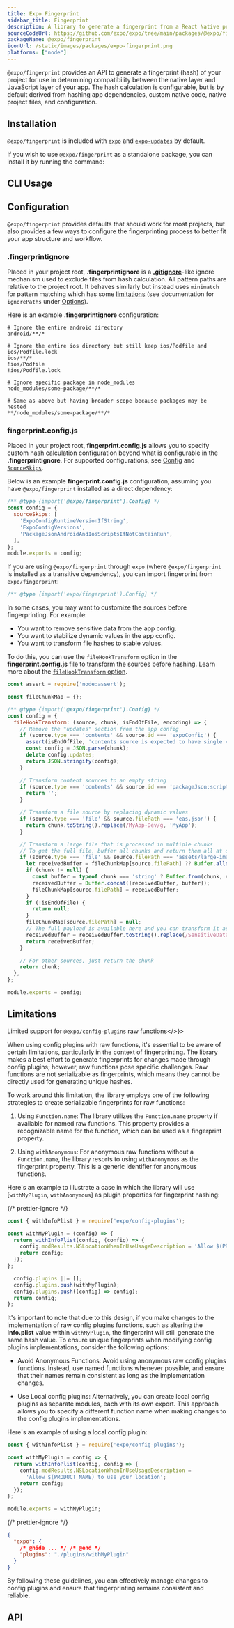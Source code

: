 ```yaml
---
title: Expo Fingerprint
sidebar_title: Fingerprint
description: A library to generate a fingerprint from a React Native project.
sourceCodeUrl: https://github.com/expo/expo/tree/main/packages/@expo/fingerprint
packageName: @expo/fingerprint
iconUrl: /static/images/packages/expo-fingerprint.png
platforms: ["node"]
---
```


`@expo/fingerprint` provides an API to generate a fingerprint (hash) of your project for use in determining compatibility between the native layer and JavaScript layer of your app. The hash calculation is configurable, but is by default derived from hashing app dependencies, custom native code, native project files, and configuration.

## Installation

`@expo/fingerprint` is included with [`expo`](expo.md) and [`expo-updates`](updates.md) by default.

If you wish to use `@expo/fingerprint` as a standalone package, you can install it by running the command:

## CLI Usage

## Configuration

`@expo/fingerprint` provides defaults that should work for most projects, but also provides a few ways to configure the fingerprinting process to better fit your app structure and workflow.

### .fingerprintignore

Placed in your project root, **.fingerprintignore** is a [**.gitignore**](https://git-scm.com/docs/gitignore#_pattern_format)-like ignore mechanism used to exclude files from hash calculation. All pattern paths are relative to the project root. It behaves similarly but instead uses `minimatch` for pattern matching which has some [limitations](#limitations) (see documentation for `ignorePaths` under [Options](#options)).

Here is an example **.fingerprintignore** configuration:

```ignore .fingerprintignore
# Ignore the entire android directory
android/**/*

# Ignore the entire ios directory but still keep ios/Podfile and ios/Podfile.lock
ios/**/*
!ios/Podfile
!ios/Podfile.lock

# Ignore specific package in node_modules
node_modules/some-package/**/*

# Same as above but having broader scope because packages may be nested
**/node_modules/some-package/**/*
```

### fingerprint.config.js

Placed in your project root, **fingerprint.config.js** allows you to specify custom hash calculation configuration beyond what is configurable in the **.fingerprintignore**. For supported configurations, see [Config](#config) and [`SourceSkips`](#sourceskips).

Below is an example **fingerprint.config.js** configuration, assuming you have `@expo/fingerprint` installed as a direct dependency:

```js fingerprint.config.js
/** @type {import('@expo/fingerprint').Config} */
const config = {
  sourceSkips: [
    'ExpoConfigRuntimeVersionIfString',
    'ExpoConfigVersions',
    'PackageJsonAndroidAndIosScriptsIfNotContainRun',
  ],
};
module.exports = config;
```

If you are using `@expo/fingerprint` through `expo` (where `@expo/fingerprint` is installed as a transitive dependency), you can import fingerprint from `expo/fingerprint`:

```js
/** @type {import('expo/fingerprint').Config} */
```

In some cases, you may want to customize the sources before fingerprinting. For example:

- You want to remove sensitive data from the app config.
- You want to stabilize dynamic values in the app config.
- You want to transform file hashes to stable values.

To do this, you can use the `fileHookTransform` option in the **fingerprint.config.js** file to transform the sources before hashing. Learn more about the [`fileHookTransform` option](#filehooktransformfunctionsource-chunk-isendoffile-encoding).

```js fingerprint.config.js
const assert = require('node:assert');

const fileChunkMap = {};

/** @type {import('@expo/fingerprint').Config} */
const config = {
  fileHookTransform: (source, chunk, isEndOfFile, encoding) => {
    // Remove the "updates" section from the app config
    if (source.type === 'contents' && source.id === 'expoConfig') {
      assert(isEndOfFile, 'contents source is expected to have single chunk.');
      const config = JSON.parse(chunk);
      delete config.updates;
      return JSON.stringify(config);
    }

    // Transform content sources to an empty string
    if (source.type === 'contents' && source.id === 'packageJson:scripts') {
      return '';
    }

    // Transform a file source by replacing dynamic values
    if (source.type === 'file' && source.filePath === 'eas.json') {
      return chunk.toString().replace(/MyApp-Dev/g, 'MyApp');
    }

    // Transform a large file that is processed in multiple chunks
    // To get the full file, buffer all chunks and return them all at once
    if (source.type === 'file' && source.filePath === 'assets/large-image.jpg') {
      let receivedBuffer = fileChunkMap[source.filePath] ?? Buffer.alloc(0);
      if (chunk != null) {
        const buffer = typeof chunk === 'string' ? Buffer.from(chunk, encoding) : chunk;
        receivedBuffer = Buffer.concat([receivedBuffer, buffer]);
        fileChunkMap[source.filePath] = receivedBuffer;
      }
      if (!isEndOfFile) {
        return null;
      }
      fileChunkMap[source.filePath] = null;
      // The full payload is available here and you can transform it as needed.
      receivedBuffer = receivedBuffer.toString().replace(/SensitiveData/g, 'StableData');
      return receivedBuffer;
    }

    // For other sources, just return the chunk
    return chunk;
  },
};

module.exports = config;
```

## Limitations

Limited support for <CODE>@expo/config-plugins</CODE> raw functions</>}>

When using config plugins with raw functions, it's essential to be aware of certain limitations, particularly in the context of fingerprinting. The library makes a best effort to generate fingerprints for changes made through config plugins; however, raw functions pose specific challenges. Raw functions are not serializable as fingerprints, which means they cannot be directly used for generating unique hashes.

To work around this limitation, the library employs one of the following strategies to create serializable fingerprints for raw functions:

1. Using `Function.name`: The library utilizes the `Function.name` property if available for named raw functions. This property provides a recognizable name for the function, which can be used as a fingerprint property.

2. Using `withAnonymous`: For anonymous raw functions without a `Function.name`, the library resorts to using `withAnonymous` as the fingerprint property. This is a generic identifier for anonymous functions.

Here's an example to illustrate a case in which the library will use [`withMyPlugin`, `withAnonymous`] as plugin properties for fingerprint hashing:

{/* prettier-ignore */}
```js app.config.js
const { withInfoPlist } = require('expo/config-plugins');

const withMyPlugin = (config) => {
  return withInfoPlist(config, (config) => {
    config.modResults.NSLocationWhenInUseUsageDescription = 'Allow $(PRODUCT_NAME) to use your location';
    return config;
  });
};

  config.plugins ||= [];
  config.plugins.push(withMyPlugin);
  config.plugins.push((config) => config);
  return config;
};
```

It's important to note that due to this design, if you make changes to the implementation of raw config plugins functions, such as altering the **Info.plist** value within `withMyPlugin`, the fingerprint will still generate the same hash value. To ensure unique fingerprints when modifying config plugins implementations, consider the following options:

- Avoid Anonymous Functions: Avoid using anonymous raw config plugins functions. Instead, use named functions whenever possible, and ensure that their names remain consistent as long as the implementation changes.

- Use Local config plugins: Alternatively, you can create local config plugins as separate modules, each with its own export. This approach allows you to specify a different function name when making changes to the config plugins implementations.

Here's an example of using a local config plugin:

```js ./plugins/withMyPlugin.js
const { withInfoPlist } = require('expo/config-plugins');

const withMyPlugin = config => {
  return withInfoPlist(config, config => {
    config.modResults.NSLocationWhenInUseUsageDescription =
      'Allow $(PRODUCT_NAME) to use your location';
    return config;
  });
};

module.exports = withMyPlugin;
```

{/* prettier-ignore */}
```json app.json
{
  "expo": {
    /* @hide ... */ /* @end */
    "plugins": "./plugins/withMyPlugin"
  }
}
```

By following these guidelines, you can effectively manage changes to config plugins and ensure that fingerprinting remains consistent and reliable.

## API

```ts

```